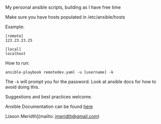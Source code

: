 My personal ansible scripts, building as I have free time

Make sure you have hosts populated in /etc/ansible/hosts

Example:
    
    [remote]
    123.23.23.25

    [local]
    localhost

How to run:

    ansible-playbook remotedev.yaml -u [username] -k

The `-k` will prompt you for the password.  Look at ansible docs for how to avoid doing this.

Suggestions and best practices welcome.

Ansible Documentation can be found [here](http://docs.ansible.com/index.html)

[Jason Meridth](mailto: jmeridth@gmail.com)
